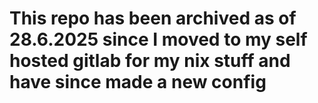 # This repo has been archived as of 28.6.2025 since I moved to my self hosted gitlab for my nix stuff and have since made a new config
